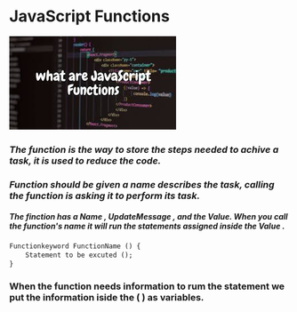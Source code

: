 # **JavaScript Functions**
![](Javas.jpg)
### *The function is the way to store the steps needed to achive a task, it is used to reduce the code.*

### ***Function should be given a name describes the task, calling the function is asking it to perform its task.***

#### *The finction has a **Name** , **UpdateMessage** , and the **Value**. When you call the function's name it will run the statements assigned inside the **Value** .*


    Functionkeyword FunctionName () {
        Statement to be excuted ();
    }

### When the function needs information to rum the statement we put the information iside the ( ) as variables.
